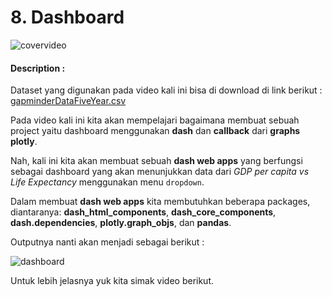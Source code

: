 # 8. Dashboard

![covervideo](http://bit.ly/makeaicovervideo)

#### **Description :**

Dataset yang digunakan pada video kali ini bisa di download di link berikut : [gapminderDataFiveYear.csv](https://www.dropbox.com/s/uftbtzyum1dl1z8/gapminderDataFiveYear.csv?dl=0)

Pada video kali ini kita akan mempelajari bagaimana membuat sebuah project yaitu dashboard menggunakan **dash** dan **callback** dari **graphs plotly**.

Nah, kali ini kita akan membuat sebuah **dash web apps** yang berfungsi sebagai dashboard yang akan menunjukkan data dari *GDP per capita vs Life Expectancy* menggunakan menu `dropdown`.

Dalam membuat **dash web apps** kita membutuhkan beberapa packages, diantaranya: **dash_html_components**, **dash_core_components**, **dash.dependencies**, **plotly.graph_objs**, dan **pandas**. 

Outputnya nanti akan menjadi sebagai berikut :

![dashboard](https://github.com/BenedictusAryo/documents_assets/raw/master/New%20CourseMap/Beginner%20Course/7_Bonus%20Lecture%20Dash/assets/7_result%20country.gif)

Untuk lebih jelasnya yuk kita simak video berikut.